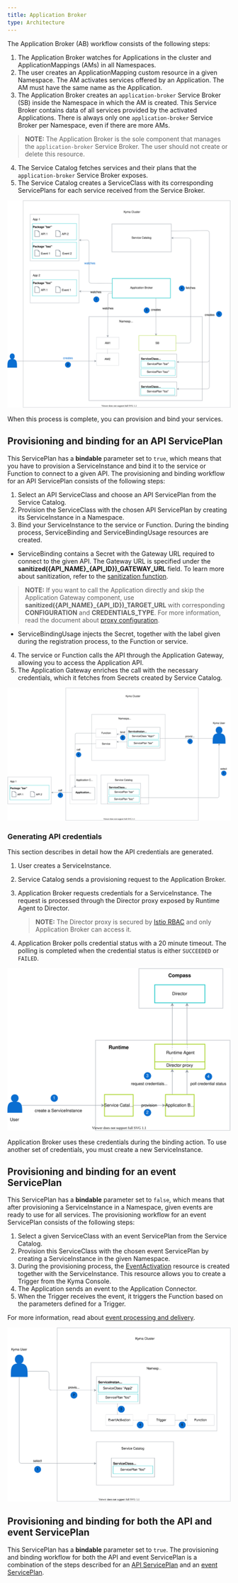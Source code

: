 ```yaml
---
title: Application Broker
type: Architecture
---
```


The Application Broker (AB) workflow consists of the following steps:

1. The Application Broker watches for Applications in the cluster and ApplicationMappings (AMs) in all Namespaces.
2. The user creates an ApplicationMapping custom resource in a given Namespace. The AM activates services offered by an Application. The AM must have the same name as the Application.
3. The Application Broker creates an `application-broker` Service Broker (SB) inside the Namespace in which the AM is created. This Service Broker contains data of all services provided by the activated Applications. There is always only one `application-broker` Service Broker per Namespace, even if there are more AMs.
>**NOTE:** The Application Broker is the sole component that manages the `application-broker` Service Broker. The user should not create or delete this resource.

4. The Service Catalog fetches services and their plans that the `application-broker` Service Broker exposes.
5. The Service Catalog creates a ServiceClass with its corresponding ServicePlans for each service received from the Service Broker.

![AB architecture](./assets/004-AB-architecture.svg)

When this process is complete, you can provision and bind your services.

## Provisioning and binding for an API ServicePlan

This ServicePlan has a **bindable** parameter set to `true`, which means that you have to provision a ServiceInstance and bind it to the service or Function to connect to a given API. 
The provisioning and binding workflow for an API ServicePlan consists of the following steps:

1. Select an API ServiceClass and choose an API ServicePlan from the Service Catalog.
2. Provision the ServiceClass with the chosen API ServicePlan by creating its ServiceInstance in a Namespace.
3. Bind your ServiceInstance to the service or Function. During the binding process, ServiceBinding and ServiceBindingUsage resources are created.
  * ServiceBinding contains a Secret with the Gateway URL required to connect to the given API. The Gateway URL is specified under the **sanitized({API\_NAME}_{API_ID})_GATEWAY_URL** field. To learn more about sanitization, refer to the [sanitization function](https://github.com/kyma-project/kyma/blob/master/components/application-broker/internal/broker/bind_creds_renderer.go#L109).
>**NOTE:** If you want to call the Application directly and skip the Application Gateway component, use **sanitized({API\_NAME}_{API_ID})_TARGET_URL** with corresponding **CONFIGURATION** and **CREDENTIALS_TYPE**. For more information, read the document about [proxy configuration](https://kyma-project.io/docs/components/application-connector#details-application-gateway-proxy-configuration).
  * ServiceBindingUsage injects the Secret, together with the label given during the registration process, to the Function or service.
4. The service or Function calls the API through the Application Gateway, allowing you to access the Application API.
5. The Application Gateway enriches the call with the necessary credentials, which it fetches from Secrets created by Service Catalog.

![API ServicePlan](./assets/005-AB-API-service-plan.svg)

### Generating API credentials

This section describes in detail how the API credentials are generated.

1. User creates a ServiceInstance.
2. Service Catalog sends a provisioning request to the Application Broker.
3. Application Broker requests credentials for a ServiceInstance. The request is processed through the Director proxy exposed by Runtime Agent to Director.
    >**NOTE:** The Director proxy is secured by [Istio RBAC](https://github.com/kyma-project/kyma/blob/master/resources/compass-runtime-agent/templates/istio-rbac.yaml) and only Application Broker can access it.

4. Application Broker polls credential status with a 20 minute timeout. The polling is completed when the credential status is either `SUCCEEDED` or `FAILED`.

![Credentials flow](./assets/api-credentials-flow.svg)

Application Broker uses these credentials during the binding action. To use another set of credentials, you must create a new ServiceInstance.

## Provisioning and binding for an event ServicePlan

This ServicePlan has a **bindable** parameter set to `false`, which means that after provisioning a ServiceInstance in a Namespace, given events are ready to use for all services. The provisioning workflow for an event ServicePlan consists of the following steps:

1. Select a given ServiceClass with an event ServicePlan from the Service Catalog.
2. Provision this ServiceClass with the chosen event ServicePlan by creating a ServiceInstance in the given Namespace.
3. During the provisioning process, the [EventActivation](/components/application-connector/#custom-resource-event-activation) resource is created together with the ServiceInstance. This resource allows you to create a Trigger from the Kyma Console.
4. The Application sends an event to the Application Connector.
5. When the Trigger receives the event, it triggers the Function based on the parameters defined for a Trigger.

For more information, read about [event processing and delivery](/components/event-mesh/#details-event-processing-and-delivery).

![Event ServicePlan](./assets/006-AB-event-service-plan.svg)

## Provisioning and binding for both the API and event ServicePlan

This ServicePlan has a **bindable** parameter set to `true`.
The provisioning and binding workflow for both the API and event ServicePlan is a combination of the steps described for an [API ServicePlan](#architecture-the-application-broker-architecture-provisioning-and-binding-for-an-api-serviceplan) and an [event ServicePlan](#architecture-the-application-broker-architecture-provisioning-and-binding-for-an-event-serviceplan).
